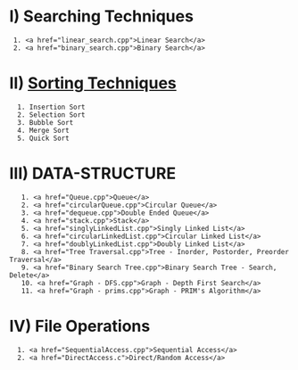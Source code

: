 

# I) Searching Techniques
     1. <a href="linear_search.cpp">Linear Search</a> 
     2. <a href="binary_search.cpp">Binary Search</a> 


# II) <a href="Sorting Techniques.cpp">Sorting Techniques</a> 
      1. Insertion Sort
      2. Selection Sort
      3. Bubble Sort
      4. Merge Sort
      5. Quick Sort


# III) DATA-STRUCTURE
       1. <a href="Queue.cpp">Queue</a>
       2. <a href="circularQueue.cpp">Circular Queue</a>
       3. <a href="dequeue.cpp">Double Ended Queue</a>
       4. <a href="stack.cpp">Stack</a>
       5. <a href="singlyLinkedList.cpp">Singly Linked List</a>
       6. <a href="circularLinkedList.cpp">Circular Linked List</a>
       7. <a href="doublyLinkedList.cpp">Doubly Linked List</a>
       8. <a href="Tree Traversal.cpp">Tree - Inorder, Postorder, Preorder Traversal</a>
       9. <a href="Binary Search Tree.cpp">Binary Search Tree - Search, Delete</a>
       10. <a href="Graph - DFS.cpp">Graph - Depth First Search</a>
       11. <a href="Graph - prims.cpp">Graph - PRIM's Algorithm</a>

# IV) File Operations
      1. <a href="SequentialAccess.cpp">Sequential Access</a>
      2. <a href="DirectAccess.c">Direct/Random Access</a> 
      
